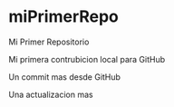 # miPrimerRepo

Mi Primer Repositorio

Mi primera contrubicion local para GitHub 

Un commit mas desde GitHub 

Una actualizacion mas 
